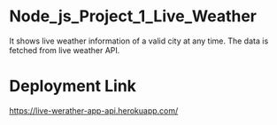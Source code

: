 # Node_js_Project_1_Live_Weather
It shows live weather information of a valid city at any time. The data is fetched from live weather API.
# Deployment Link
https://live-werather-app-api.herokuapp.com/
